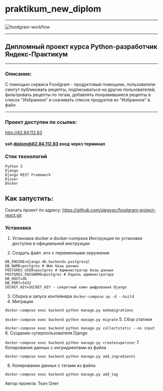 # praktikum_new_diplom
***
![foodgram-workflow](https://github.com/olegvpc/foodgram-project-react/workflows/foodgram-workflow/badge.svg)
***
## Дипломный проект курса Python-разработчик Яндекс-Практикум
***
### Описание:
С помощью сервиса Foodgram - продуктовый помощник, пользователи смогут публиковать рецепты, 
подписываться на других пользователей, фильтровать рецепты по тегам,
добавлять понравившиеся рецепты в список "Избранное" 
и скачивать список продуктов из "Избранное" в файл.
***
### Проект доступен по ссылке:

http://62.84.112.83
#### ssh diplom@62.84.112.83 вход через терминал


### Стек технологий
```
Python 3
Django
Django REST Framework
Djoser
Docker
```
## Как запустить:
Скачать проект по адресу:
https://github.com/olegvpc/foodgram-project-react.git

### Установка
1. Установка docker и docker-compose
Инструкция по установке доступна в официальной инструкции

2. Создать файл .env с переменными окружения
```
DB_ENGINE=django.db.backends.postgresql
DB_NAME=postgres # Имя базы данных
POSTGRES_USER=postgres # Администратор базы данных
POSTGRES_PASSWORD=postgres # Пароль администратора
DB_HOST=db
DB_PORT=5432
SECRET_KEY=SECRET_KEY - секретный ключ шифрования Django
```
3. Сборка и запуск контейнера
```docker-compose up -d --build```
4. Миграции

```docker-compose exec backend python manage.py makemigrations```

```docker-compose exec backend python manage.py migrate```
5. Сбор статики

```docker-compose exec backend python manage.py collectstatic --no input```
6. Создание суперпользователя Django

```docker-compose exec backend python manage.py createsuperuser```
7. Копирование данных с ингридиентами из файла

```docker-compose exec backend python manage.py add_ingredients```

8. Копирование данных с тэгами из файла

```docker-compose exec backend python manage.py add_tag```

Автор проекта: Ткач Олег
